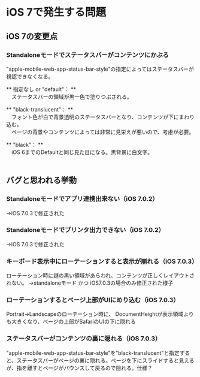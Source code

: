 iOS 7で発生する問題
=================

## iOS 7の変更点 ##

### Standaloneモードでステータスバーがコンテンツにかぶる ###

"apple-mobile-web-app-status-bar-style"の指定によってはステータスバーが視認できなくなる。

** 指定なし or "default"： **  
　ステータスバーの領域が黒一色で塗りつぶされる。

** "black-translucent"： **  
　フォント色が白で背景透明のステータスバーとなり、コンテンツが下にまわり込む。  
　ページの背景やコンテンツによっては非常に見栄えが悪いので、考慮が必要。

** "black"： **  
　iOS 6までのDefaultと同じ見た目になる。黒背景に白文字。  
　




## バグと思われる挙動 ##

### Standaloneモードでアプリ連携出来ない（iOS 7.0.2） ###
→iOS 7.0.3で修正された


### Standaloneモードでプリンタ出力できない（iOS 7.0.2） ###
→iOS 7.0.3で修正された


### キーボード表示中にローテーションすると表示が崩れる（iOS 7.0.3） ###

ローテーション時に謎の黒い領域があらわれ、コンテンツが正しくレイアウトされない。
→standaloneモード かつ iOS7.0.3の場合のみ修正された様子


### ローテーションするとページ上部がUIにめり込む（iOS 7.0.3） ###

Portrait→Landscapeのローテーション時に、
DocumentHeightが表示領域よりも大きくなり、ページの上部がSafariのUIの下に隠れる


### ステータスバーがコンテンツの裏に隠れる（iOS 7.0.3） ###

"apple-mobile-web-app-status-bar-style"を"black-translucent"と指定すると、ステータスバーがページの裏に隠れる。ページを下にスライドすると見えるが、指を離すとページがバウンスして戻るので隠れる。仕様？


